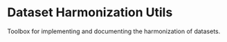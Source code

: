 Dataset Harmonization Utils
===========================

Toolbox for implementing and documenting the harmonization of datasets.
